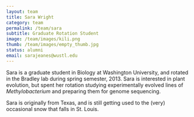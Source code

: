 ```yaml
---
layout: team
title: Sara Wright
category: team
permalink: /team/sara
subtitle: Graduate Rotation Student
image: /team/images/kili.png
thumb: /team/images/empty_thumb.jpg
status: alumni
email: sarajeanes@wustl.edu
---
```


Sara is a graduate student in Biology at Washington University, and rotated in the Bradley lab during spring semester, 2013. Sara is interested in plant evolution, but spent her rotation studying experimentally evolved lines of _Methylobacterium_ and preparing them for genome sequencing. 

Sara is originally from Texas, and is still getting used to the (very) occasional snow that falls in St. Louis.